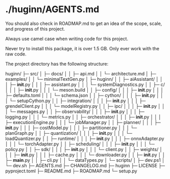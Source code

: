 # ./huginn/AGENTS.md

You should also check in ROADMAP.md to get an idea of the scope, scale, and progress of this project.

Always use camel case when writing code for this project.

Never try to install this package, it is over 1.5 GB. Only ever work with the raw code.

The project directory has the following structure:

huginn/
├─ src/
│  ├─ docs/
│  │  ├─ api.md
│  │  └─ architecture.md
│  ├─ examples/
│  │  └─ minimalTextGen.py
│  ├─ huginn/
│  │  ├─ aiAssistant/
│  │  │  ├─ __init__.py
│  │  │  ├─ assistant.py
│  │  │  └─ systemDiagnostics.py
│  │  ├─ c/
│  │  │  ├─ __init__.py
│  │  │  └─ meson.build
│  │  ├─ config/
│  │  │  ├─ __init__.py
│  │  │  ├─ defaults.toml
│  │  │  └─ schema.json
│  │  ├─ cython/
│  │  │  ├─ __init__.py
│  │  │  └─ setupCython.py
│  │  ├─ integration/
│  │  │  ├─ __init__.py
│  │  │  ├─ grendelClient.py
│  │  │  └─ modelRegistry.py
│  │  ├─ ipc/
│  │  │  ├─ __init__.py
│  │  │  └─ messages.py
│  │  ├─ observability/
│  │  │  ├─ __init__.py
│  │  │  ├─ logging.py
│  │  │  └─ metrics.py
│  │  ├─ orchestrator/
│  │  │  ├─ __init__.py
│  │  │  ├─ executionEngine.py
│  │  │  └─ jobManager.py
│  │  ├─ planner/
│  │  │  ├─ __init__.py
│  │  │  ├─ costModel.py
│  │  │  ├─ partitioner.py
│  │  │  └─ planGraph.py
│  │  ├─ quantization/
│  │  │  ├─ __init__.py
│  │  │  └─ loadQuantizer.py
│  │  ├─ runtime/
│  │  │  ├─ __init__.py
│  │  │  ├─ onnxAdapter.py
│  │  │  └─ torchAdapter.py
│  │  ├─ scheduling/
│  │  │  ├─ __init__.py
│  │  │  └─ policy.py
│  │  ├─ sdk/
│  │  │  ├─ __init__.py
│  │  │  └─ client.py
│  │  ├─ weights/
│  │  │  ├─ __init__.py
│  │  │  ├─ cache.py
│  │  │  └─ downloader.py
│  │  ├─ __init__.py
│  │  ├─ __main__.py
│  │  ├─ cli.py
│  │  └─ dataTypes.py
│  └─ scripts/
│     ├─ dev.ps1
│     └─ dev.sh
├─ AGENTS.md
├─ CHANGELOG.md
├─ huginn
├─ LICENSE
├─ pyproject.toml
├─ README.md
├─ ROADMAP.md
└─ setup.py
